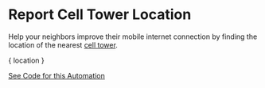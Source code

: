# Report Cell Tower Location

Help your neighbors improve their mobile internet connection by finding the location of the nearest [cell tower](https://en.wikipedia.org/wiki/Cell_site).

{ location }

[See Code for this Automation](https://github.com/crosscompute/crosscompute-examples/tree/master/forms/gather-cell-towers/forms/report-cell-tower)
